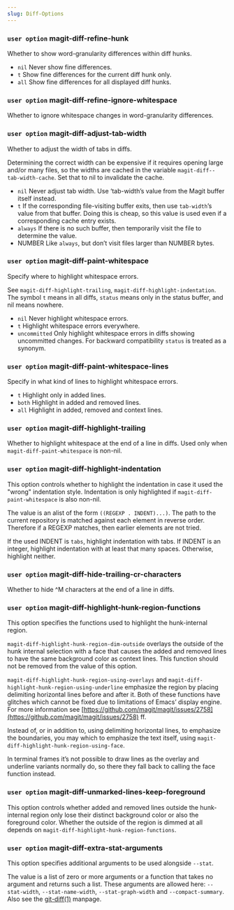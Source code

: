 ```yaml
---
slug: Diff-Options
---
```


### <span className="tag useroption">`user option`</span> **magit-diff-refine-hunk**

Whether to show word-granularity differences within diff hunks.

*   `nil` Never show fine differences.
*   `t` Show fine differences for the current diff hunk only.
*   `all` Show fine differences for all displayed diff hunks.

### <span className="tag useroption">`user option`</span> **magit-diff-refine-ignore-whitespace**

Whether to ignore whitespace changes in word-granularity differences.

### <span className="tag useroption">`user option`</span> **magit-diff-adjust-tab-width**

Whether to adjust the width of tabs in diffs.

Determining the correct width can be expensive if it requires opening large and/or many files, so the widths are cached in the variable `magit-diff--tab-width-cache`. Set that to nil to invalidate the cache.

*   `nil` Never adjust tab width. Use ‘tab-width’s value from the Magit buffer itself instead.
*   `t` If the corresponding file-visiting buffer exits, then use `tab-width`’s value from that buffer. Doing this is cheap, so this value is used even if a corresponding cache entry exists.
*   `always` If there is no such buffer, then temporarily visit the file to determine the value.
*   NUMBER Like `always`, but don’t visit files larger than NUMBER bytes.

### <span className="tag useroption">`user option`</span> **magit-diff-paint-whitespace**

Specify where to highlight whitespace errors.

See `magit-diff-highlight-trailing`, `magit-diff-highlight-indentation`. The symbol `t` means in all diffs, `status` means only in the status buffer, and nil means nowhere.

*   `nil` Never highlight whitespace errors.
*   `t` Highlight whitespace errors everywhere.
*   `uncommitted` Only highlight whitespace errors in diffs showing uncommitted changes. For backward compatibility `status` is treated as a synonym.

### <span className="tag useroption">`user option`</span> **magit-diff-paint-whitespace-lines**

Specify in what kind of lines to highlight whitespace errors.

*   `t` Highlight only in added lines.
*   `both` Highlight in added and removed lines.
*   `all` Highlight in added, removed and context lines.

### <span className="tag useroption">`user option`</span> **magit-diff-highlight-trailing**

Whether to highlight whitespace at the end of a line in diffs. Used only when `magit-diff-paint-whitespace` is non-nil.

### <span className="tag useroption">`user option`</span> **magit-diff-highlight-indentation**

This option controls whether to highlight the indentation in case it used the "wrong" indentation style. Indentation is only highlighted if `magit-diff-paint-whitespace` is also non-nil.

The value is an alist of the form `((REGEXP . INDENT)...)`. The path to the current repository is matched against each element in reverse order. Therefore if a REGEXP matches, then earlier elements are not tried.

If the used INDENT is `tabs`, highlight indentation with tabs. If INDENT is an integer, highlight indentation with at least that many spaces. Otherwise, highlight neither.

### <span className="tag useroption">`user option`</span> **magit-diff-hide-trailing-cr-characters**

Whether to hide ^M characters at the end of a line in diffs.

### <span className="tag useroption">`user option`</span> **magit-diff-highlight-hunk-region-functions**

This option specifies the functions used to highlight the hunk-internal region.

`magit-diff-highlight-hunk-region-dim-outside` overlays the outside of the hunk internal selection with a face that causes the added and removed lines to have the same background color as context lines. This function should not be removed from the value of this option.

`magit-diff-highlight-hunk-region-using-overlays` and `magit-diff-highlight-hunk-region-using-underline` emphasize the region by placing delimiting horizontal lines before and after it. Both of these functions have glitches which cannot be fixed due to limitations of Emacs’ display engine. For more information see [https://github.com/magit/magit/issues/2758](https://github.com/magit/magit/issues/2758) ff.

Instead of, or in addition to, using delimiting horizontal lines, to emphasize the boundaries, you may which to emphasize the text itself, using `magit-diff-highlight-hunk-region-using-face`.

In terminal frames it’s not possible to draw lines as the overlay and underline variants normally do, so there they fall back to calling the face function instead.

### <span className="tag useroption">`user option`</span> **magit-diff-unmarked-lines-keep-foreground**

This option controls whether added and removed lines outside the hunk-internal region only lose their distinct background color or also the foreground color. Whether the outside of the region is dimmed at all depends on `magit-diff-highlight-hunk-region-functions`.

### <span className="tag useroption">`user option`</span> **magit-diff-extra-stat-arguments**

This option specifies additional arguments to be used alongside `--stat`.

The value is a list of zero or more arguments or a function that takes no argument and returns such a list. These arguments are allowed here: `--stat-width`, `--stat-name-width`, `--stat-graph-width` and `--compact-summary`. Also see the [git-diff(1)](http://git-scm.com/docs/git-diff) manpage.
